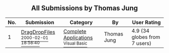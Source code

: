 ﻿<div align="center">

## All Submissions by Thomas Jung

</div>

No.  | Submission | Category | By   | User Rating
---- | ---------- | -------- | ---- | -----------
1 | [DragDropFiles<br /><sup>2000-02-01 18:58:40</sup>](https://github.com/Planet-Source-Code/thomas-jung-dragdropfiles__1-5856) | [Complete Applications<br /><sup>Visual Basic</sup>](../ByCategory/complete-applications__1-27.md) | Thomas Jung | 4.9 (34 globes from 7 users)
